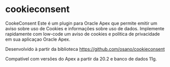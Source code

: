 # cookieconsent
CookeConsent
Este é um plugin para Oracle Apex que permite emitir um aviso sobre uso de Cookies e informações sobre uso de dados.
Implemente rapidamente com low-code um aviso de cookies e politica de privacidade em sua aplicaçao Oracle Apex.

Desenvolvido à partir da biblioteca https://github.com/osano/cookieconsent

Compatível com versões do Apex a partir da 20.2 e banco de dados 11g.
